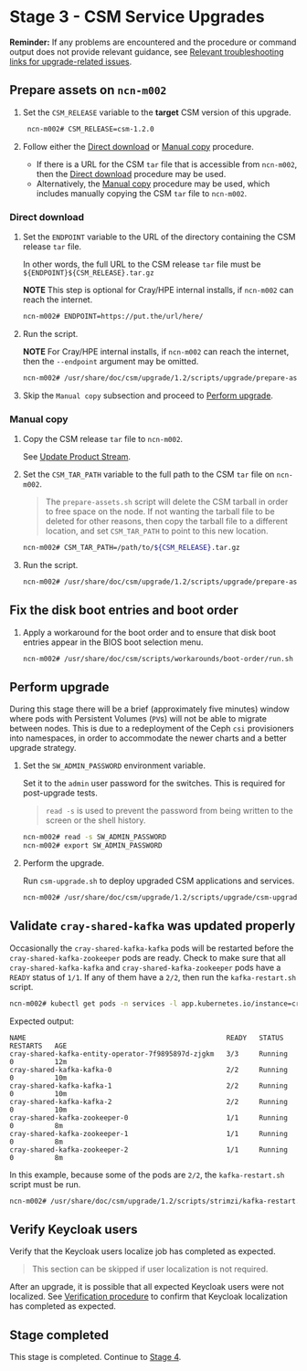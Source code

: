 # Stage 3 - CSM Service Upgrades

**Reminder:** If any problems are encountered and the procedure or command output does not provide relevant guidance, see
[Relevant troubleshooting links for upgrade-related issues](README.md#relevant-troubleshooting-links-for-upgrade-related-issues).

## Prepare assets on `ncn-m002`

1. Set the `CSM_RELEASE` variable to the **target** CSM version of this upgrade.

   ```bash
    ncn-m002# CSM_RELEASE=csm-1.2.0
   ```

1. Follow either the [Direct download](#direct-download) or [Manual copy](#manual-copy) procedure.

   - If there is a URL for the CSM `tar` file that is accessible from `ncn-m002`, then the [Direct download](#direct-download) procedure may be used.
   - Alternatively, the [Manual copy](#manual-copy) procedure may be used, which includes manually copying the CSM `tar` file to `ncn-m002`.

### Direct download

1. Set the `ENDPOINT` variable to the URL of the directory containing the CSM release `tar` file.

   In other words, the full URL to the CSM release `tar` file must be `${ENDPOINT}${CSM_RELEASE}.tar.gz`

   **NOTE** This step is optional for Cray/HPE internal installs, if `ncn-m002` can reach the internet.

   ```bash
   ncn-m002# ENDPOINT=https://put.the/url/here/
   ```

1. Run the script.

   **NOTE** For Cray/HPE internal installs, if `ncn-m002` can reach the internet, then the `--endpoint` argument may be omitted.

   ```bash
   ncn-m002# /usr/share/doc/csm/upgrade/1.2/scripts/upgrade/prepare-assets.sh --csm-version ${CSM_RELEASE} --endpoint "${ENDPOINT}"
   ```

1. Skip the `Manual copy` subsection and proceed to [Perform upgrade](#perform-upgrade).

### Manual copy

1. Copy the CSM release `tar` file to `ncn-m002`.

   See [Update Product Stream](../../update_product_stream/index.md).

1. Set the `CSM_TAR_PATH` variable to the full path to the CSM `tar` file on `ncn-m002`.

   > The `prepare-assets.sh` script will delete the CSM tarball in order to free space on the node.
   > If not wanting the tarball file to be deleted for other reasons, then
   > copy the tarball file to a different location, and set `CSM_TAR_PATH` to point to this new location.

   ```bash
   ncn-m002# CSM_TAR_PATH=/path/to/${CSM_RELEASE}.tar.gz
   ```

1. Run the script.

   ```bash
   ncn-m002# /usr/share/doc/csm/upgrade/1.2/scripts/upgrade/prepare-assets.sh --csm-version ${CSM_RELEASE} --tarball-file "${CSM_TAR_PATH}"
   ```

## Fix the disk boot entries and boot order

1. Apply a workaround for the boot order and to ensure that disk boot entries appear in the BIOS boot selection menu.

   ```bash
   ncn-m002# /usr/share/doc/csm/scripts/workarounds/boot-order/run.sh
   ```

## Perform upgrade

During this stage there will be a brief (approximately five minutes) window where pods with Persistent Volumes (`PV`s) will not be able to migrate between nodes.
This is due to a redeployment of the Ceph `csi` provisioners into namespaces, in order to accommodate the newer charts and a better upgrade strategy.

1. Set the `SW_ADMIN_PASSWORD` environment variable.

   Set it to the `admin` user password for the switches. This is required for post-upgrade tests.

   > `read -s` is used to prevent the password from being written to the screen or the shell history.

   ```bash
   ncn-m002# read -s SW_ADMIN_PASSWORD
   ncn-m002# export SW_ADMIN_PASSWORD
   ```

1. Perform the upgrade.

   Run `csm-upgrade.sh` to deploy upgraded CSM applications and services.

   ```bash
   ncn-m002# /usr/share/doc/csm/upgrade/1.2/scripts/upgrade/csm-upgrade.sh
   ```

## Validate `cray-shared-kafka` was updated properly

Occasionally the `cray-shared-kafka-kafka` pods will be restarted before the
`cray-shared-kafka-zookeeper` pods are ready. Check to make sure that all
`cray-shared-kafka-kafka` and `cray-shared-kafka-zookeeper` pods have a `READY` status
of `1/1`. If any of them have a `2/2`, then run the `kafka-restart.sh` script.

```bash
ncn-m002# kubectl get pods -n services -l app.kubernetes.io/instance=cray-shared-kafka
```

Expected output:

```text
NAME                                                 READY   STATUS    RESTARTS   AGE
cray-shared-kafka-entity-operator-7f9895897d-zjgkm   3/3     Running   0          12m
cray-shared-kafka-kafka-0                            2/2     Running   0          10m
cray-shared-kafka-kafka-1                            2/2     Running   0          10m
cray-shared-kafka-kafka-2                            2/2     Running   0          10m
cray-shared-kafka-zookeeper-0                        1/1     Running   0          8m
cray-shared-kafka-zookeeper-1                        1/1     Running   0          8m
cray-shared-kafka-zookeeper-2                        1/1     Running   0          8m
```

In this example, because some of the pods are `2/2`, the `kafka-restart.sh` script must be run.

```bash
ncn-m002# /usr/share/doc/csm/upgrade/1.2/scripts/strimzi/kafka-restart.sh
```

## Verify Keycloak users

Verify that the Keycloak users localize job has completed as expected.

> This section can be skipped if user localization is not required.

After an upgrade, it is possible that all expected Keycloak users were not localized.
See [Verification procedure](../../operations/security_and_authentication/Keycloak_User_Localization.md#Verification-procedure) to confirm that Keycloak localization has completed as expected.

## Stage completed

This stage is completed. Continue to [Stage 4](Stage_4.md).
